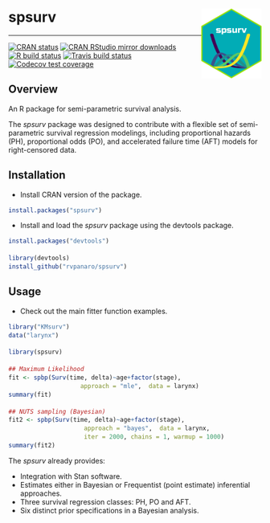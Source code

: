 # spsurv <a href='https://rvpanaro.github.io/spsurv'><img src='inst/figures/logo.png' align="right" height="139" /></a>
---

[![CRAN status](https://www.r-pkg.org/badges/version/spsurv)](https://cran.r-project.org/package=spsurv)
[![CRAN RStudio mirror downloads](http://cranlogs.r-pkg.org/badges/spsurv)](http://www.r-pkg.org/pkg/spsurv)
[![R build status](https://github.com/rvpanaro/spsurv/workflows/R-CMD-check/badge.svg)](https://github.com/rvpanaro/spsurv/actions)
[![Travis build status](https://travis-ci.org/rvpanaro/spsurv.svg?branch=master)](https://travis-ci.org/rvpanaro/spsurv)
[![Codecov test coverage](https://codecov.io/gh/rvpanaro/spsurv/branch/master/graph/badge.svg)](https://codecov.io/gh/rvpanaro/spsurv?branch=master)

## Overview

An R package for semi-parametric survival analysis.

The *spsurv* package was designed to contribute with a flexible set of semi-parametric survival regression modelings, including proportional hazards (PH), proportional odds (PO), and accelerated failure time (AFT) models for right-censored data.

## Installation

- Install CRAN version of the package.
```r
install.packages("spsurv")
```

- Install and load the *spsurv* package using the devtools package.

```r
install.packages("devtools")

library(devtools)
install_github("rvpanaro/spsurv")
```

## Usage 

- Check out the main fitter function examples.

```r
library("KMsurv")
data("larynx")

library(spsurv)

## Maximum Likelihood
fit <- spbp(Surv(time, delta)~age+factor(stage),
                    approach = "mle",  data = larynx)
summary(fit)      

## NUTS sampling (Bayesian)
fit2 <- spbp(Surv(time, delta)~age+factor(stage),
                     approach = "bayes",  data = larynx,
                     iter = 2000, chains = 1, warmup = 1000)
summary(fit2)
```

The *spsurv* already provides:
- Integration with Stan software.
- Estimates either in Bayesian or Frequentist (point estimate) inferential approaches.
- Three survival regression classes: PH, PO and AFT.
- Six distinct prior specifications in a Bayesian analysis.
